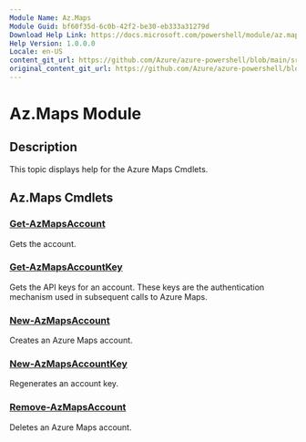 ```yaml
---
Module Name: Az.Maps
Module Guid: bf60f35d-6c0b-42f2-be30-eb333a31279d
Download Help Link: https://docs.microsoft.com/powershell/module/az.maps
Help Version: 1.0.0.0
Locale: en-US
content_git_url: https://github.com/Azure/azure-powershell/blob/main/src/Maps/Maps/help/Az.Maps.md
original_content_git_url: https://github.com/Azure/azure-powershell/blob/main/src/Maps/Maps/help/Az.Maps.md
---
```


# Az.Maps Module
## Description
This topic displays help for the Azure Maps Cmdlets.

## Az.Maps Cmdlets
### [Get-AzMapsAccount](Get-AzMapsAccount.md)
Gets the account.

### [Get-AzMapsAccountKey](Get-AzMapsAccountKey.md)
Gets the API keys for an account.
These keys are the authentication mechanism used in subsequent calls to Azure Maps.

### [New-AzMapsAccount](New-AzMapsAccount.md)
Creates an Azure Maps account.

### [New-AzMapsAccountKey](New-AzMapsAccountKey.md)
Regenerates an account key.

### [Remove-AzMapsAccount](Remove-AzMapsAccount.md)
Deletes an Azure Maps account.

